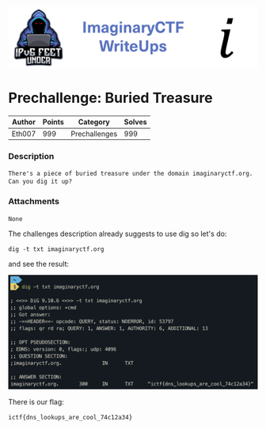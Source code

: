 ![ImaginaryCTF](../../banner.png)

# Prechallenge: Buried Treasure

|Author|Points|Category|Solves|
|---|---|---|---|
|Eth007|999|Prechallenges|999|

### Description

```
There's a piece of buried treasure under the domain imaginaryctf.org. Can you dig it up?	
```

### Attachments

```
None
```
The challenges description already suggests to use dig so let's do:
```
dig -t txt imaginaryctf.org
```

and see the result:

![dig](dig.png)



There is our flag:
```
ictf{dns_lookups_are_cool_74c12a34}
```